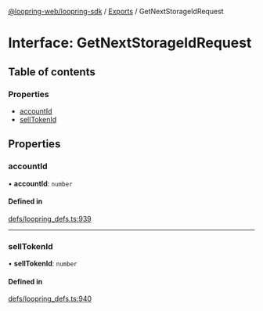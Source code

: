 [@loopring-web/loopring-sdk](../README.md) / [Exports](../modules.md) / GetNextStorageIdRequest

# Interface: GetNextStorageIdRequest

## Table of contents

### Properties

- [accountId](GetNextStorageIdRequest.md#accountid)
- [sellTokenId](GetNextStorageIdRequest.md#selltokenid)

## Properties

### accountId

• **accountId**: `number`

#### Defined in

[defs/loopring_defs.ts:939](https://github.com/Loopring/loopring_sdk/blob/6d0be7c/src/defs/loopring_defs.ts#L939)

___

### sellTokenId

• **sellTokenId**: `number`

#### Defined in

[defs/loopring_defs.ts:940](https://github.com/Loopring/loopring_sdk/blob/6d0be7c/src/defs/loopring_defs.ts#L940)
